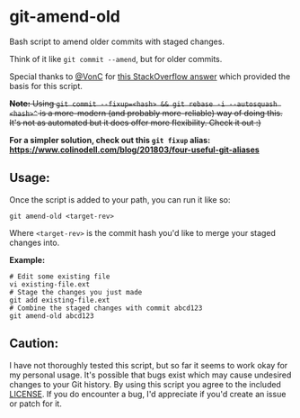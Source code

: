 git-amend-old
=============

Bash script to amend older commits with staged changes.

Think of it like `git commit --amend`, but for older commits.

Special thanks to [@VonC](https://github.com/VonC) for [this StackOverflow answer](http://stackoverflow.com/a/3940887/158766) which provided the basis for this script.

~~**Note:** Using `git commit --fixup=<hash> && git rebase -i --autosquash <hash>^` is a more-modern (and probably more-reliable) way of doing this.  It's not as automated but it does offer more flexibility.  Check it out :)~~

**For a simpler solution, check out this `git fixup` alias: https://www.colinodell.com/blog/201803/four-useful-git-aliases**

Usage:
------

Once the script is added to your path, you can run it like so:

`git amend-old <target-rev>`

Where `<target-rev>` is the commit hash you'd like to merge your staged changes into.

**Example:**

```
# Edit some existing file
vi existing-file.ext
# Stage the changes you just made
git add existing-file.ext
# Combine the staged changes with commit abcd123
git amend-old abcd123
```

Caution:
--------

I have not thoroughly tested this script, but so far it seems to work okay for my personal usage.  It's possible that bugs exist which may cause undesired changes to your Git history.  By using this script you agree to the included [LICENSE](LICENSE).  If you do encounter a bug, I'd appreciate if you'd create an issue or patch for it.


